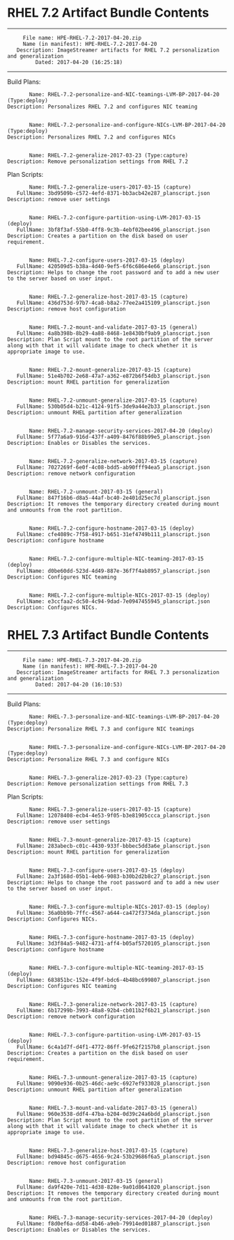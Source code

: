 # RHEL 7.2 Artifact Bundle Contents

--------------------------------------------------------------------------------
         File name: HPE-RHEL-7.2-2017-04-20.zip
         Name (in manifest): HPE-RHEL-7.2-2017-04-20
       Description: ImageStreamer artifacts for RHEL 7.2 personalization and generalization
             Dated: 2017-04-20 (16:25:18)
--------------------------------------------------------------------------------

Build Plans:

	       Name: RHEL-7.2-personalize-and-NIC-teamings-LVM-BP-2017-04-20 (Type:deploy)
	Description: Personalizes RHEL 7.2 and configures NIC teaming


	       Name: RHEL-7.2-personalize-and-configure-NICs-LVM-BP-2017-04-20 (Type:deploy)
	Description: Personalizes RHEL 7.2 and configures NICs


	       Name: RHEL-7.2-generalize-2017-03-23 (Type:capture)
	Description: Remove personalization settings from RHEL 7.2



Plan Scripts:

	       Name: RHEL-7.2-generalize-users-2017-03-15 (capture)
	   FullName: 3bd9509b-c572-4efd-8371-bb3acb42e287_planscript.json
	Description: remove user settings


	       Name: RHEL-7.2-configure-partition-using-LVM-2017-03-15 (deploy)
	   FullName: 3bf8f3af-55b0-4ff8-9c3b-4ebf02bee496_planscript.json
	Description: Creates a partition on the disk based on user requirement.


	       Name: RHEL-7.2-configure-users-2017-03-15 (deploy)
	   FullName: 420509d5-b38a-4d40-9ef5-6f6c686e4e66_planscript.json
	Description: Helps to change the root password and to add a new user to the server based on user input.


	       Name: RHEL-7.2-generalize-host-2017-03-15 (capture)
	   FullName: 436d753d-97b7-4ca8-b8a2-77ee2a415109_planscript.json
	Description: remove host configuration


	       Name: RHEL-7.2-mount-and-validate-2017-03-15 (general)
	   FullName: 4a8b398b-8b29-4a88-8468-1e8430bf9ab9_planscript.json
	Description: Plan Script mount to the root partition of the server along with that it will validate image to check whether it is appropriate image to use.


	       Name: RHEL-7.2-mount-generalize-2017-03-15 (capture)
	   FullName: 51e4b702-2e68-47a7-a362-e872b6f54db3_planscript.json
	Description: mount RHEL partition for generalization


	       Name: RHEL-7.2-unmount-generalize-2017-03-15 (capture)
	   FullName: 530b05d4-b21c-4124-91f5-3de9a44e2b33_planscript.json
	Description: unmount RHEL partition after generalization


	       Name: RHEL-7.2-manage-security-services-2017-04-20 (deploy)
	   FullName: 5f77a6a9-916d-437f-a409-8476f88b99e5_planscript.json
	Description: Enables or Disables the services.


	       Name: RHEL-7.2-generalize-network-2017-03-15 (capture)
	   FullName: 7027269f-6e0f-4c08-bdd5-ab90fff94ea5_planscript.json
	Description: remove network configuration


	       Name: RHEL-7.2-unmount-2017-03-15 (general)
	   FullName: 847f16b6-d8a5-44af-bc40-2e401d25ec7d_planscript.json
	Description: It removes the temporary directory created during mount and unmounts from the root partition.


	       Name: RHEL-7.2-configure-hostname-2017-03-15 (deploy)
	   FullName: cfe4089c-7f58-4917-b651-31ef4749b111_planscript.json
	Description: configure hostname


	       Name: RHEL-7.2-configure-multiple-NIC-teaming-2017-03-15 (deploy)
	   FullName: d0be60dd-523d-4d49-887e-36f7f4ab8957_planscript.json
	Description: Configures NIC teaming


	       Name: RHEL-7.2-configure-multiple-NICs-2017-03-15 (deploy)
	   FullName: e3ccfaa2-dc50-4c94-9dad-7e0947455945_planscript.json
	Description: Configures NICs.


# RHEL 7.3 Artifact Bundle Contents

--------------------------------------------------------------------------------
         File name: HPE-RHEL-7.3-2017-04-20.zip
         Name (in manifest): HPE-RHEL-7.3-2017-04-20
       Description: ImageStreamer artifacts for RHEL 7.3 personalization and generalization
             Dated: 2017-04-20 (16:10:53)
--------------------------------------------------------------------------------

Build Plans:

	       Name: RHEL-7.3-personalize-and-NIC-teamings-LVM-BP-2017-04-20 (Type:deploy)
	Description: Personalize RHEL 7.3 and configure NIC teamings


	       Name: RHEL-7.3-personalize-and-configure-NICs-LVM-BP-2017-04-20 (Type:deploy)
	Description: Personalize RHEL 7.3 and configure NICs


	       Name: RHEL-7.3-generalize-2017-03-23 (Type:capture)
	Description: Remove personalization settings from RHEL 7.3



Plan Scripts:

	       Name: RHEL-7.3-generalize-users-2017-03-15 (capture)
	   FullName: 12078408-ecb4-4e53-9f05-b3e81905ccca_planscript.json
	Description: remove user settings


	       Name: RHEL-7.3-mount-generalize-2017-03-15 (capture)
	   FullName: 283abecb-c01c-4430-933f-bbbec5dd3a6e_planscript.json
	Description: mount RHEL partition for generalization


	       Name: RHEL-7.3-configure-users-2017-03-15 (deploy)
	   FullName: 2a3f168d-05b1-4eb6-9083-b30b2d2b8c27_planscript.json
	Description: Helps to change the root password and to add a new user to the server based on user input.


	       Name: RHEL-7.3-configure-multiple-NICs-2017-03-15 (deploy)
	   FullName: 36a0bb9b-7ffc-4567-a644-ca472f3734da_planscript.json
	Description: Configures NICs.


	       Name: RHEL-7.3-configure-hostname-2017-03-15 (deploy)
	   FullName: 3d3f84a5-9482-4731-aff4-b05af5720105_planscript.json
	Description: configure hostname


	       Name: RHEL-7.3-configure-multiple-NIC-teaming-2017-03-15 (deploy)
	   FullName: 683851bc-152e-4f9f-bdc6-4b48bc699807_planscript.json
	Description: Configures NIC teaming


	       Name: RHEL-7.3-generalize-network-2017-03-15 (capture)
	   FullName: 6b17299b-3993-48a8-92b4-cb011b2f6b21_planscript.json
	Description: remove network configuration


	       Name: RHEL-7.3-configure-partition-using-LVM-2017-03-15 (deploy)
	   FullName: 6c4a1d7f-d4f1-4772-86ff-9fe62f2157b8_planscript.json
	Description: Creates a partition on the disk based on user requirement.


	       Name: RHEL-7.3-unmount-generalize-2017-03-15 (capture)
	   FullName: 9090e936-0b25-46dc-ae9c-6927ef933028_planscript.json
	Description: unmount RHEL partition after generalization


	       Name: RHEL-7.3-mount-and-validate-2017-03-15 (general)
	   FullName: 960e3538-ddf4-47ba-b204-0d39c24a6bdd_planscript.json
	Description: Plan Script mount to the root partition of the server along with that it will validate image to check whether it is appropriate image to use.


	       Name: RHEL-7.3-generalize-host-2017-03-15 (capture)
	   FullName: bd94845c-d675-4656-9c24-53b29686f6a5_planscript.json
	Description: remove host configuration


	       Name: RHEL-7.3-unmount-2017-03-15 (general)
	   FullName: da9f420e-7d11-4d38-828e-9a01d8641020_planscript.json
	Description: It removes the temporary directory created during mount and unmounts from the root partition.


	       Name: RHEL-7.3-manage-security-services-2017-04-20 (deploy)
	   FullName: f8d0ef6a-dd58-4b46-a9eb-79914ed01887_planscript.json
	Description: Enables or Disables the services.







